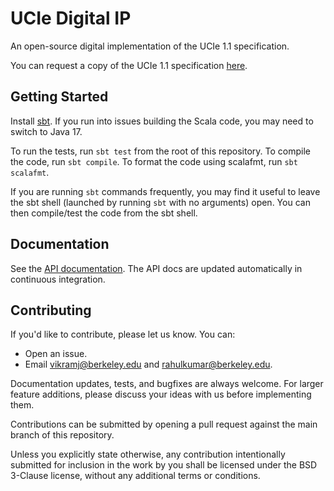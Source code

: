 # UCIe Digital IP

An open-source digital implementation of the UCIe 1.1 specification.

You can request a copy of the UCIe 1.1 specification [here](https://www.uciexpress.org/1-1-spec-download).

## Getting Started

Install [sbt](https://www.scala-sbt.org/).
If you run into issues building the Scala code,
you may need to switch to Java 17.

To run the tests, run `sbt test` from the root of this repository.
To compile the code, run `sbt compile`.
To format the code using scalafmt, run `sbt scalafmt`.

If you are running `sbt` commands frequently, you may find it useful
to leave the sbt shell (launched by running `sbt` with no arguments) open.
You can then compile/test the code from the sbt shell.

## Documentation

See the [API documentation](https://ucb-ucie.github.io/uciedigital/edu/berkeley/cs/ucie/digital/index.html).
The API docs are updated automatically in continuous integration.

## Contributing

If you'd like to contribute, please let us know. You can:

- Open an issue.
- Email vikramj@berkeley.edu and rahulkumar@berkeley.edu.
  
Documentation updates, tests, and bugfixes are always welcome.
For larger feature additions, please discuss your ideas with us before implementing them.

Contributions can be submitted by opening a pull request against the main branch of this repository.

Unless you explicitly state otherwise, any contribution intentionally submitted for inclusion in the work by you shall be licensed under the BSD 3-Clause license, without any additional terms or conditions.
